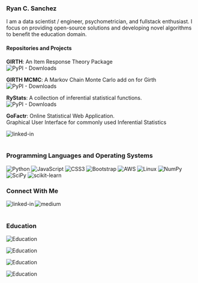 ### Ryan C. Sanchez

I am a data scientist / engineer, psychometrician, and fullstack enthusiast. I focus on providing open-source solutions and developing novel algorithms to benefit the education domain. 

#### Repositories and Projects
**GIRTH**: An Item Response Theory Package </br>
![PyPI - Downloads](https://img.shields.io/pypi/dm/girth?style=flat-square&color=darkgreen)

**GIRTH MCMC**: A Markov Chain Monte Carlo add on for Girth</br>
![PyPI - Downloads](https://img.shields.io/pypi/dm/girth_mcmc?style=flat-square&color=darkgreen)


**RyStats**: A collection of inferential statistical functions. </br>
![PyPI - Downloads](https://img.shields.io/pypi/dm/rystats?style=flat-square&color=darkgreen)

**GoFactr**: Online Statistical Web Application. </br>
Graphical User Interface for commonly used Inferential Statistics

[<img align="left" alt="linked-in" src="https://img.shields.io/badge/-GoFactr-blue?style=for-the-badge" />](https://gofactr.com) 
</br></br>
### Programming Languages and Operating Systems

![Python](https://img.shields.io/badge/python-3670A0?style=for-the-badge&logo=python&logoColor=ffdd54)
![JavaScript](https://img.shields.io/badge/javascript-%23323330.svg?style=for-the-badge&logo=javascript&logoColor=%23F7DF1E)
![CSS3](https://img.shields.io/badge/css3-%231572B6.svg?style=for-the-badge&logo=css3&logoColor=white)
![Bootstrap](https://img.shields.io/badge/bootstrap-%23563D7C.svg?style=for-the-badge&logo=bootstrap&logoColor=white)
![AWS](https://img.shields.io/badge/AWS-%23FF9900.svg?style=for-the-badge&logo=amazon-aws&logoColor=white)
![Linux](https://img.shields.io/badge/Linux-FCC624?style=for-the-badge&logo=linux&logoColor=black)
![NumPy](https://img.shields.io/badge/numpy-%23013243.svg?style=for-the-badge&logo=numpy&logoColor=white)
![SciPy](https://img.shields.io/badge/SciPy-%230C55A5.svg?style=for-the-badge&logo=scipy&logoColor=%white)
![scikit-learn](https://img.shields.io/badge/scikit--learn-%23F7931E.svg?style=for-the-badge&logo=scikit-learn&logoColor=white)

### Connect With Me

[<img align="left" alt="linked-in" src="https://img.shields.io/badge/linkedin-%230077B5.svg?&style=for-the-badge&logo=linkedin&logoColor=white" />](https://www.linkedin.com/in/ryan-sanchez-2156391b3/)

[<img align="left" alt="medium" src="https://img.shields.io/badge/medium-%2312100E.svg?&style=for-the-badge&logo=medium&logoColor=white" />](https://medium.com/@GoFactr)

</br></br>

### Education
[<img align="left" alt="Education" src="https://img.shields.io/badge/-Resume-darkgreen?style=for-the-badge" />](https://drive.google.com/file/d/1Vvx_UwFDk7TvGY6K83bKwhbgvJyaWuQf/view?usp=sharing)
</br>

[<img align="left" alt="Education" src="https://img.shields.io/badge/U%20of%20Wyoming-B.S.%20Physics-%23563D7C?style=for-the-badge" />](http://www.uwyo.edu/physics/)
</br>

[<img align="left" alt="Education" src="https://img.shields.io/badge/Western%20Washington-B.S.%20Psychology-%23563D7C?style=for-the-badge" />](https://chss.wwu.edu/psychology)
</br>

[<img align="left" alt="Education" src="https://img.shields.io/badge/Georgia%20Tech-M.S.%20Quantitative%20Psychology-%23563D7C?style=for-the-badge" />](https://psychology.gatech.edu/)
</br></br>
